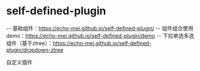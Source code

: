 # self-defined-plugin
-- 基础组件：https://echo-mei.github.io/self-defined-plugin/
-- 组件组合使用demo：https://echo-mei.github.io/self-defined-plugin/demo
-- 下拉单选多选组件（基于ztree）：https://echo-mei.github.io/self-defined-plugin/dropdown-ztree

自定义插件
